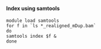 #### Index using samtools
```
module load samtools
for f in `ls *_realigned_mDup.bam`
do
samtools index $f &
done
```
